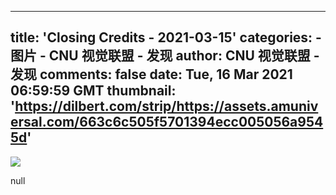 
---
title: 'Closing Credits  - 2021-03-15'
categories: 
    - 图片
    - CNU 视觉联盟 - 发现
author: CNU 视觉联盟 - 发现
comments: false
date: Tue, 16 Mar 2021 06:59:59 GMT
thumbnail: 'https://dilbert.com/strip/https://assets.amuniversal.com/663c6c505f5701394ecc005056a9545d'
---

<div>   
<img src="https://dilbert.com/strip/https://assets.amuniversal.com/663c6c505f5701394ecc005056a9545d" referrerpolicy="no-referrer"><br><p>null</p>  
</div>
            